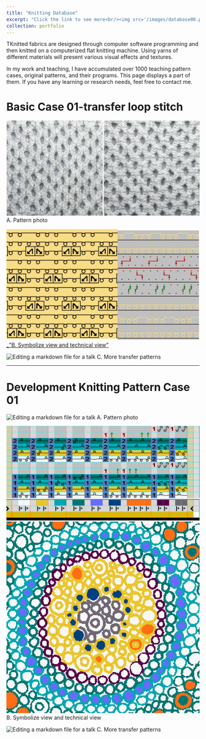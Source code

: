 ```yaml
---
title: "Knitting Database"
excerpt: "Click the link to see more<br/><img src='/images/database00.png'>"
collection: portfolio
---
```


TKnitted fabrics are designed through computer software programming and then knitted on a computerized flat knitting machine. Using yarns of different materials will present various visual effects and textures.

In my work and teaching, I have accumulated over 1000 teaching pattern cases, original patterns, and their programs. This page displays a part of them. If you have any learning or research needs, feel free to contact me. 

Basic Case 01-transfer loop stitch 
====== 

![Editing a markdown file for a talk](/images/stitchphoto01.png)
A. Pattern photo

![Editing a markdown file for a talk](/images/stitchview01.png)
[_"B. Symbolize view and technical view"](https://dartzheng.github.io/files/7-2transferstitch.mdv/)

![Editing a markdown file for a talk](/images/more01.png)
C. More transfer patterns

---

Development Knitting Pattern Case 01 
====== 

![Editing a markdown file for a talk](/images/stitchphoto02.png)
A. Pattern photo

![Editing a markdown file for a talk](/images/stitchview02.png)
![Editing a markdown file for a talk](/images/stitchview021.png)
B. Symbolize view and technical view

![Editing a markdown file for a talk](/images/more02.png)
C. More transfer patterns
